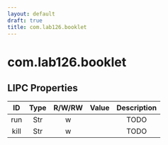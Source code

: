 ```yaml
---
layout: default
draft: true
title: com.lab126.booklet
---
```


# com.lab126.booklet

## LIPC Properties

| ID   | Type | R/W/RW | Value | Description |
|:----:|:----:|:------:|:-----:|:-----------:|
| run  | Str  | w      |       | TODO        |
| kill | Str  | w      |       | TODO        |